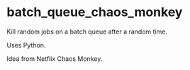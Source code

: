 # batch_queue_chaos_monkey

Kill random jobs on a batch queue after a random time.

Uses Python.

Idea from Netflix Chaos Monkey.
